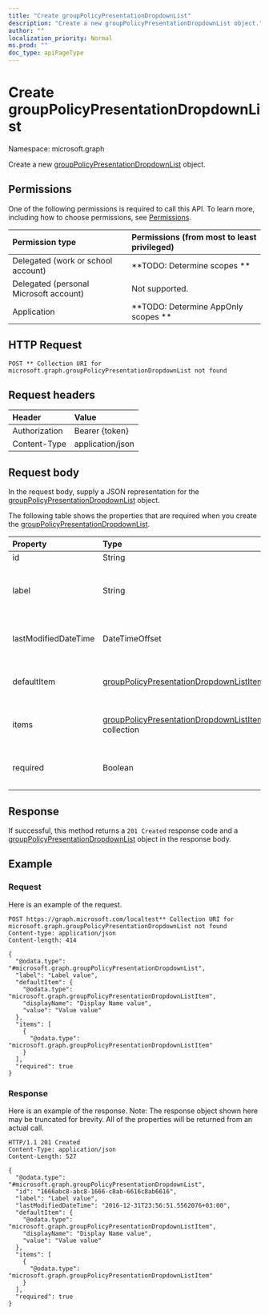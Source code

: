 ```yaml
---
title: "Create groupPolicyPresentationDropdownList"
description: "Create a new groupPolicyPresentationDropdownList object."
author: ""
localization_priority: Normal
ms.prod: ""
doc_type: apiPageType
---
```


# Create groupPolicyPresentationDropdownList

Namespace: microsoft.graph

Create a new [groupPolicyPresentationDropdownList](../resources/grouppolicypresentationdropdownlist.md) object.

## Permissions
One of the following permissions is required to call this API. To learn more, including how to choose permissions, see [Permissions](/concepts/permissions-reference.md).

|Permission type|Permissions (from most to least privileged)|
|:---|:---|
|Delegated (work or school account)|**TODO: Determine scopes **|
|Delegated (personal Microsoft account)|Not supported.|
|Application|**TODO: Determine AppOnly scopes **|

## HTTP Request
<!-- {
  "blockType": "ignored"
}
-->
``` http
POST ** Collection URI for microsoft.graph.groupPolicyPresentationDropdownList not found
```

## Request headers
|Header|Value|
|:---|:---|
|Authorization|Bearer {token}|
|Content-Type|application/json|

## Request body
In the request body, supply a JSON representation for the [groupPolicyPresentationDropdownList](../resources/grouppolicypresentationdropdownlist.md) object.

The following table shows the properties that are required when you create the [groupPolicyPresentationDropdownList](../resources/grouppolicypresentationdropdownlist.md).

|Property|Type|Description|
|:---|:---|:---|
|id|String| Inherited from [entity](../resources/entity.md)|
|label|String|Localized text label for any presentation entity. The default value is empty. Inherited from [groupPolicyPresentation](../resources/grouppolicypresentation.md)|
|lastModifiedDateTime|DateTimeOffset|The date and time the entity was last modified. Inherited from [groupPolicyPresentation](../resources/grouppolicypresentation.md)|
|defaultItem|[groupPolicyPresentationDropdownListItem](../resources/grouppolicypresentationdropdownlistitem.md)|Localized string value identifying the default choice of the list of items.|
|items|[groupPolicyPresentationDropdownListItem](../resources/grouppolicypresentationdropdownlistitem.md) collection|Represents a set of localized display names and their associated values.|
|required|Boolean|Requirement to enter a value in the parameter box. The default value is false.|



## Response
If successful, this method returns a `201 Created` response code and a [groupPolicyPresentationDropdownList](../resources/grouppolicypresentationdropdownlist.md) object in the response body.

## Example

### Request
Here is an example of the request.
<!-- {
  "blockType": "request",
  "name": "create_grouppolicypresentationdropdownlist_from_"
}
-->
``` http
POST https://graph.microsoft.com/localtest** Collection URI for microsoft.graph.groupPolicyPresentationDropdownList not found
Content-type: application/json
Content-length: 414

{
  "@odata.type": "#microsoft.graph.groupPolicyPresentationDropdownList",
  "label": "Label value",
  "defaultItem": {
    "@odata.type": "microsoft.graph.groupPolicyPresentationDropdownListItem",
    "displayName": "Display Name value",
    "value": "Value value"
  },
  "items": [
    {
      "@odata.type": "microsoft.graph.groupPolicyPresentationDropdownListItem"
    }
  ],
  "required": true
}
```

### Response
Here is an example of the response. Note: The response object shown here may be truncated for brevity. All of the properties will be returned from an actual call.
<!-- {
  "blockType": "response",
  "truncated": true,
  "@odata.type": "microsoft.graph.grouppolicypresentationdropdownlist"
}
-->
``` http
HTTP/1.1 201 Created
Content-Type: application/json
Content-Length: 527

{
  "@odata.type": "#microsoft.graph.groupPolicyPresentationDropdownList",
  "id": "1666abc8-abc8-1666-c8ab-6616c8ab6616",
  "label": "Label value",
  "lastModifiedDateTime": "2016-12-31T23:56:51.5562076+03:00",
  "defaultItem": {
    "@odata.type": "microsoft.graph.groupPolicyPresentationDropdownListItem",
    "displayName": "Display Name value",
    "value": "Value value"
  },
  "items": [
    {
      "@odata.type": "microsoft.graph.groupPolicyPresentationDropdownListItem"
    }
  ],
  "required": true
}
```


